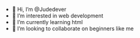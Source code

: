 - 👋 Hi, I’m @Judedever
- 👀 I’m interested in web development
- 🌱 I’m currently learning html
- 💞️ I’m looking to collaborate on beginners like me


<!---
Judedever/Judedever is a ✨ special ✨ repository because its `README.md` (this file) appears on your GitHub profile.
You can click the Preview link to take a look at your changes.
--->
